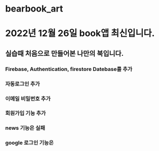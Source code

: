 # bearbook_art


# 2022년 12월 26일 book앱 최신입니다.

## 실습때 처음으로 만들어본 나만의 북입니다.
### Firebase, Authentication, firestore Datebase를 추가
### 자동로그인 추가 
### 이메일 비밀번호 추가 
### 회원가입 기능 추가
### news 기능은 실패 
### google 로그인 기능은 
